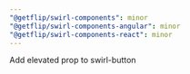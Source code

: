 ```yaml
---
"@getflip/swirl-components": minor
"@getflip/swirl-components-angular": minor
"@getflip/swirl-components-react": minor
---
```


Add elevated prop to swirl-button
